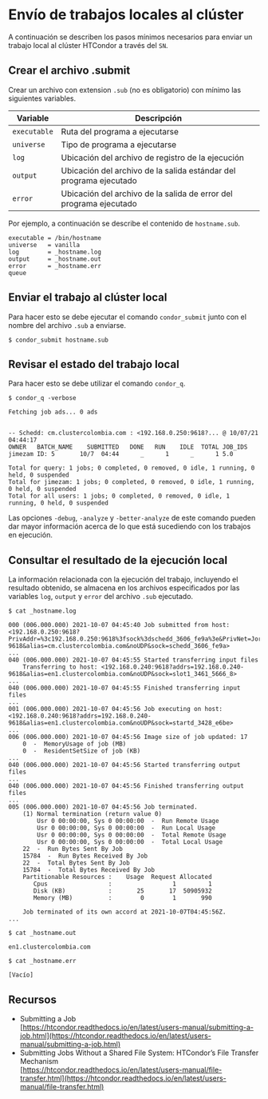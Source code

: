 # Envío de trabajos locales al clúster

A continuación se describen los pasos mínimos necesarios para enviar un trabajo local al clúster HTCondor a través del `SN`.

## Crear el archivo .submit

Crear un archivo con extension `.sub` (no es obligatorio) con mínimo las siguientes variables.

| Variable | Descripción |
| --- | --- |
| `executable` | Ruta del programa a ejecutarse |
| `universe`   | Tipo de programa a ejecutarse |
| `log`        | Ubicación del archivo de registro de la ejecución |
| `output`     | Ubicación del archivo de la salida estándar del programa ejecutado |
| `error`      | Ubicación del archivo de la salida de error del programa ejecutado |

Por ejemplo, a continuación se describe el contenido de `hostname.sub`.

```
executable = /bin/hostname
universe   = vanilla
log        = _hostname.log
output     = _hostname.out
error      = _hostname.err
queue
```

## Enviar el trabajo al clúster local

Para hacer esto se debe ejecutar el comando `condor_submit` junto con el nombre del archivo `.sub` a enviarse.

```
$ condor_submit hostname.sub
```

## Revisar el estado del trabajo local

Para hacer esto se debe utilizar el comando `condor_q`.

```
$ condor_q -verbose

Fetching job ads... 0 ads


-- Schedd: cm.clustercolombia.com : <192.168.0.250:9618?... @ 10/07/21 04:44:17
OWNER   BATCH_NAME    SUBMITTED   DONE   RUN    IDLE  TOTAL JOB_IDS
jimezam ID: 5       10/7  04:44      _      1      _      1 5.0

Total for query: 1 jobs; 0 completed, 0 removed, 0 idle, 1 running, 0 held, 0 suspended 
Total for jimezam: 1 jobs; 0 completed, 0 removed, 0 idle, 1 running, 0 held, 0 suspended 
Total for all users: 1 jobs; 0 completed, 0 removed, 0 idle, 1 running, 0 held, 0 suspended

```

Las opciones `-debug`, `-analyze` y `-better-analyze` de este comando pueden dar mayor información acerca de lo que está sucediendo con los trabajos en ejecución.

## Consultar el resultado de la ejecución local

La información relacionada con la ejecución del trabajo, incluyendo el resultado obtenido, se almacena en los archivos especificados por las variables `log`, `output` y `error` del archivo `.sub` ejecutado.

```
$ cat _hostname.log

000 (006.000.000) 2021-10-07 04:45:40 Job submitted from host: <192.168.0.250:9618?PrivAddr=%3c192.168.0.250:9618%3fsock%3dschedd_3606_fe9a%3e&PrivNet=Jorge&addrs=192.168.0.250-9618&alias=cm.clustercolombia.com&noUDP&sock=schedd_3606_fe9a>
...
040 (006.000.000) 2021-10-07 04:45:55 Started transferring input files
	Transferring to host: <192.168.0.240:9618?addrs=192.168.0.240-9618&alias=en1.clustercolombia.com&noUDP&sock=slot1_3461_5666_8>
...
040 (006.000.000) 2021-10-07 04:45:55 Finished transferring input files
...
001 (006.000.000) 2021-10-07 04:45:56 Job executing on host: <192.168.0.240:9618?addrs=192.168.0.240-9618&alias=en1.clustercolombia.com&noUDP&sock=startd_3428_e6be>
...
006 (006.000.000) 2021-10-07 04:45:56 Image size of job updated: 17
	0  -  MemoryUsage of job (MB)
	0  -  ResidentSetSize of job (KB)
...
040 (006.000.000) 2021-10-07 04:45:56 Started transferring output files
...
040 (006.000.000) 2021-10-07 04:45:56 Finished transferring output files
...
005 (006.000.000) 2021-10-07 04:45:56 Job terminated.
	(1) Normal termination (return value 0)
		Usr 0 00:00:00, Sys 0 00:00:00  -  Run Remote Usage
		Usr 0 00:00:00, Sys 0 00:00:00  -  Run Local Usage
		Usr 0 00:00:00, Sys 0 00:00:00  -  Total Remote Usage
		Usr 0 00:00:00, Sys 0 00:00:00  -  Total Local Usage
	22  -  Run Bytes Sent By Job
	15784  -  Run Bytes Received By Job
	22  -  Total Bytes Sent By Job
	15784  -  Total Bytes Received By Job
	Partitionable Resources :    Usage  Request Allocated 
	   Cpus                 :                 1         1 
	   Disk (KB)            :       25       17  50905932 
	   Memory (MB)          :        0        1       990 

	Job terminated of its own accord at 2021-10-07T04:45:56Z.
...
```

```
$ cat _hostname.out

en1.clustercolombia.com
```

``` 
$ cat _hostname.err

[Vacío]
```

## Recursos

- Submitting a Job  
  [https://htcondor.readthedocs.io/en/latest/users-manual/submitting-a-job.html](https://htcondor.readthedocs.io/en/latest/users-manual/submitting-a-job.html)
- Submitting Jobs Without a Shared File System: HTCondor’s File Transfer Mechanism  
  [https://htcondor.readthedocs.io/en/latest/users-manual/file-transfer.html](https://htcondor.readthedocs.io/en/latest/users-manual/file-transfer.html)